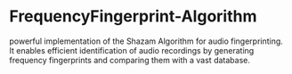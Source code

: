 # FrequencyFingerprint-Algorithm
powerful implementation of the Shazam Algorithm for audio fingerprinting. It enables efficient identification of audio recordings by generating frequency fingerprints and comparing them with a vast database.